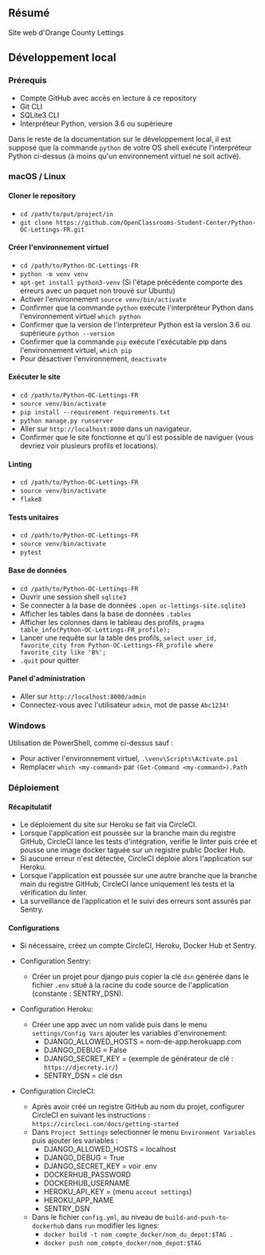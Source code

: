 ## Résumé

Site web d'Orange County Lettings

## Développement local

### Prérequis

- Compte GitHub avec accès en lecture à ce repository
- Git CLI
- SQLite3 CLI
- Interpréteur Python, version 3.6 ou supérieure

Dans le reste de la documentation sur le développement local, il est supposé que la commande `python` de votre OS shell exécute l'interpréteur Python ci-dessus (à moins qu'un environnement virtuel ne soit activé).

### macOS / Linux

#### Cloner le repository

- `cd /path/to/put/project/in`
- `git clone https://github.com/OpenClassrooms-Student-Center/Python-OC-Lettings-FR.git`

#### Créer l'environnement virtuel

- `cd /path/to/Python-OC-Lettings-FR`
- `python -m venv venv`
- `apt-get install python3-venv` (Si l'étape précédente comporte des erreurs avec un paquet non trouvé sur Ubuntu)
- Activer l'environnement `source venv/bin/activate`
- Confirmer que la commande `python` exécute l'interpréteur Python dans l'environnement virtuel
`which python`
- Confirmer que la version de l'interpréteur Python est la version 3.6 ou supérieure `python --version`
- Confirmer que la commande `pip` exécute l'exécutable pip dans l'environnement virtuel, `which pip`
- Pour désactiver l'environnement, `deactivate`

#### Exécuter le site

- `cd /path/to/Python-OC-Lettings-FR`
- `source venv/bin/activate`
- `pip install --requirement requirements.txt`
- `python manage.py runserver`
- Aller sur `http://localhost:8000` dans un navigateur.
- Confirmer que le site fonctionne et qu'il est possible de naviguer (vous devriez voir plusieurs profils et locations).

#### Linting

- `cd /path/to/Python-OC-Lettings-FR`
- `source venv/bin/activate`
- `flake8`

#### Tests unitaires

- `cd /path/to/Python-OC-Lettings-FR`
- `source venv/bin/activate`
- `pytest`

#### Base de données

- `cd /path/to/Python-OC-Lettings-FR`
- Ouvrir une session shell `sqlite3`
- Se connecter à la base de données `.open oc-lettings-site.sqlite3`
- Afficher les tables dans la base de données `.tables`
- Afficher les colonnes dans le tableau des profils, `pragma table_info(Python-OC-Lettings-FR_profile);`
- Lancer une requête sur la table des profils, `select user_id, favorite_city from
  Python-OC-Lettings-FR_profile where favorite_city like 'B%';`
- `.quit` pour quitter

#### Panel d'administration

- Aller sur `http://localhost:8000/admin`
- Connectez-vous avec l'utilisateur `admin`, mot de passe `Abc1234!`

### Windows

Utilisation de PowerShell, comme ci-dessus sauf :

- Pour activer l'environnement virtuel, `.\venv\Scripts\Activate.ps1` 
- Remplacer `which <my-command>` par `(Get-Command <my-command>).Path`


### Déploiement

#### Récapitulatif

- Le déploiement du site sur Heroku se fait via CircleCI.
- Lorsque l'application est poussée sur la branche main du registre GitHub, CircleCI lance les tests d'intégration, verifie le linter puis crée et pousse une image docker taguée sur un registre public Docker Hub.
- Si aucune erreur n'est détectée, CircleCI déploie alors l'application sur Heroku.
- Lorsque l'application est poussée sur une autre branche que la branche main du registre GitHub, CircleCI lance uniquement les tests et la vérification du linter.
- La surveillance de l’application et le suivi des erreurs sont assurés par Sentry.

#### Configurations

- Si nécessaire, créez un compte CircleCI, Heroku, Docker Hub et Sentry.

- Configuration Sentry:
  * Créer un projet pour django puis copier la clé `dsn` générée dans le fichier `.env` situé à la racine du code source de l'application (constante : SENTRY_DSN).


- Configuration Heroku:
  * Créer une app avec un nom valide puis dans le menu `settings/Config Vars` ajouter les variables d'environement: 
    - DJANGO_ALLOWED_HOSTS = nom-de-app.herokuapp.com
    - DJANGO_DEBUG = False
    - DJANGO_SECRET_KEY = (exemple de générateur de clé : `https://djecrety.ir/`)
    - SENTRY_DSN = clé dsn 


- Configuration CircleCI:
  * Après avoir créé un registre GitHub au nom du projet, configurer CircleCI en suivant les instructions : `https://circleci.com/docs/getting-started`
  * Dans `Project Settings` selectionner le menu `Environment Variables` puis ajouter les variables :
    - DJANGO_ALLOWED_HOSTS = localhost
    - DJANGO_DEBUG = True
    - DJANGO_SECRET_KEY = voir .env
    - DOCKERHUB_PASSWORD 
    - DOCKERHUB_USERNAME
    - HEROKU_API_KEY = (menu `accout settings`)
    - HEROKU_APP_NAME
    - SENTRY_DSN
  * Dans le fichier `config.yml`, au niveau de `build-and-push-to-dockerhub` dans `run` modifier les lignes:
    - `docker build -t nom_compte_docker/nom_du_depot:$TAG .`
    - `docker push nom_compte_docker/nom_depot:$TAG`

